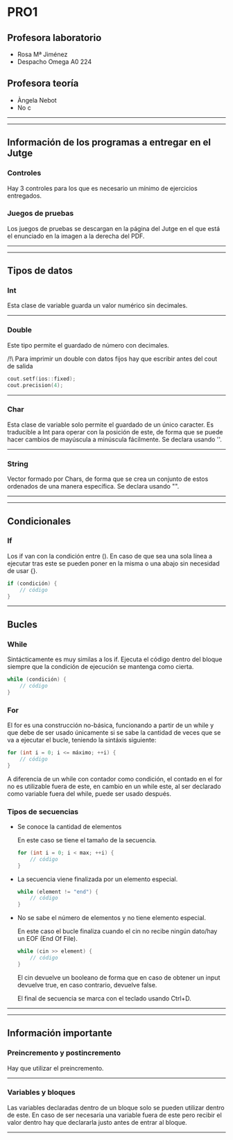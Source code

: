 # PRO1

## Profesora laboratorio

- Rosa Mª Jiménez
- Despacho Omega A0 224

## Profesora teoría

- Àngela Nebot
- No c

---
---

## Información de los programas a entregar en el Jutge

### Controles

Hay 3 controles para los que es necesario un mínimo de ejercicios entregados.

### Juegos de pruebas

Los juegos de pruebas se descargan en la página del Jutge en el que está el enunciado en la imagen a la derecha del PDF.

---
---

## Tipos de datos

### Int

Esta clase de variable guarda un valor numérico sin decimales.

---

### Double

Este tipo permite el guardado de número con decimales.

/!\ Para imprimir un double con datos fijos hay que escribir antes del cout de salida

```c++
cout.setf(ios::fixed);
cout.precision(4);
```

---

### Char

Esta clase de variable solo permite el guardado de un único caracter. Es traducible a Int para operar con la posición de este, de forma que se puede hacer cambios de mayúscula a minúscula fácilmente. Se declara usando ''.

---

### String

Vector formado por Chars, de forma que se crea un conjunto de estos ordenados de una manera específica. Se declara usando "".

---
---
## Condicionales

### If

Los if van con la condición entre (). En caso de que sea una sola línea a ejecutar tras este se pueden poner en la misma o una abajo sin necesidad de usar {}.

```c++
if (condición) {
    // código
}
```

---

## Bucles

### While

Sintácticamente es muy similas a los if. Ejecuta el código dentro del bloque siempre que la condición de ejecución se mantenga como cierta.

```c++
while (condición) {
    // código
}
```

### For

El for es una construcción no-básica, funcionando a partir de un while y que debe de ser usado únicamente si se sabe la cantidad de veces que se va a ejecutar el bucle, teniendo la sintáxis siguiente:

```c++
for (int i = 0; i <= máximo; ++i) {
    // código
}
```

A diferencia de un while con contador como condición, el contado en el for no es utilizable fuera de este, en cambio en un while este, al ser declarado como variable fuera del while, puede ser usado después.

### Tipos de secuencias

- Se conoce la cantidad de elementos

    En este caso se tiene el tamaño de la secuencia.

    ```c++
    for (int i = 0; i < max; ++i) {
        // código
    }
    ```

- La secuencia viene finalizada por un elemento especial.

    ```c++
    while (element != "end") {
        // código
    }
    ```

- No se sabe el número de elementos y no tiene elemento especial.

    En este caso el bucle finaliza cuando el cin no recibe ningún dato/hay un EOF (End Of File).

    ```c++
    while (cin >> element) {
        // código
    }
    ```

    El cin devuelve un booleano de forma que en caso de obtener un input devuelve true, en caso contrario, devuelve false.

    El final de secuencia se marca con el teclado usando Ctrl+D.

---
---

## Información importante

### Preincremento y postincremento

Hay que utilizar el preincremento.

---

### Variables y bloques

Las variables declaradas dentro de un bloque solo se pueden utilizar dentro de este. En caso de ser necesaria una variable fuera de este pero recibir el valor dentro hay que declararla justo antes de entrar al bloque.

---
